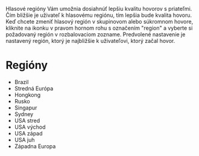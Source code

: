 <!-- TITLE: [SK] Hlasové regióny -->
<!-- SUBTITLE: Hlasové regióny Discordu -->

Hlasové regióny Vám umožnia dosiahnúť lepšiu kvalitu hovorov s priateľmi. Čím bližšie je uživateľ  k hlasovému regiónu, tím lepšia bude kvalita hovoru. Keď chcete zmeniť hlasový región v skupinovom alebo súkromnom hovore, kliknite na ikonku v pravom hornom rohu s označením "region"  a vyberte si požadovaný región v rozbalovaciom zozname. Predvolené nastavenie je nastavený región, ktorý je najbližšie k uživateľovi, ktorý začal hovor.
# Regióny
* Brazil
* Stredná Európa
* Hongkong
* Rusko
* Singapur
* Sydney
* USA stred
* USA východ
* USA západ
* USA juh
* Západna Europa